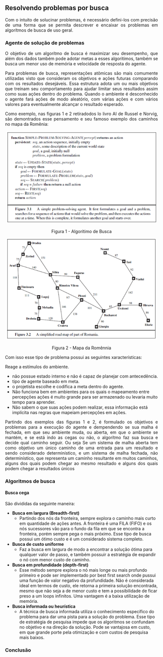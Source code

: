 ## Resolvendo problemas por busca

  <p align="justify">Com o intuito de solucinar problemas, é necessário defini-los com precisão de uma forma que se permita descrever e encaixar os problemas em algorítmos de busca de uso geral.</p>

### Agente de solução de problemas

  <p align="justify">O objetivo de um algorítmo de busca é maximizar seu desempenho, que além dos dados também pode adotar metas a esses algoritimos, também se busca um menor uso de memória e velocidade de resposta do agente.</p>
  <p align="justify">Para problemas de busca, representações atômicas são mais comumente utilizadas visto que consideram os objetivos e ações futuras comparando com os resultados desejáveis. Essa estrutura adota um ou mais objetivos que treinam seu comportamento para ajudar limitar seus resultados assim como suas ações dentro do problema. Quando o ambiente é desconhecido o agente fará ações de modo aleatório, com várias ações e com vários valores para eventualmente alcançar o resultado esperado.</p>
  <p align="justify">Como exemplo, nas figuras 1 e 2 retiradodos lo livro AI de Russel e Norvig, são demontrados esse pensamento e seu famoso exemplo dos caminhos no mapa da Romênia:</p>

<div align="center">
<img src="Imagens/p2_f1.PNG" width="500px" alt="Imagem Criada pela inteligência artificial do bing" /> 
<figcaption> </figcaption>
</div>
<p align="center">Figura 1 - Algorítimo de Busca</p>

<div align="center">
<img src="Imagens/p2_f2.PNG" width="500px" alt="Imagem Criada pela inteligência artificial do bing" /> 
<figcaption> </figcaption>
</div>
<p align="center">Figura 2 - Mapa da Romênnia</p>

Com isso esse tipo de problema possui as seguintes xaracterísticas:

Reage a estímulos do ambiente.
* não possue estado interno e não é capaz de planejar com antecedência.
* tipo de agente baseado em meta.
* o projetista escolhe e codifica a meta dentro do agente.
* Não funciona bem em ambientes para os quais o mapeamento entre percepções ações é muito grande para ser armazenado ou levaria muito tempo para aprender.
* Não sabem o que suas ações podem realizar, essa informação está implícita nas
regras que mapeiam percepções em ações.

<p align="justify">Partindo dos exemplos das figuras 1 e 2, é formulado os objetivos e problemas para a execução do agente e dempendendo se sua malha é fechada, em que seu ambiente muda, ou aberta, em que o ambiente se mantém, e se está indo as cegas ou não, o algorítmo faz sua busca e decide qual caminho seguir. Ou seja  Se um sistema de malha aberta tem como objetivo um único caminho de uma entrada para um resultado e sendo considerado determinístico, e um sistema de malha fechada, não determinístico, que representa um caminho resultante em muitos caminhos, alguns dos quais podem chegar ao mesmo resultado e alguns dos quais podem chegar a resultados únicos </p>

### Algoritmos de busca

#### Busca cega

São divididas da seguinte maneira:

* **Busca em largura (Breadth-first)** 
  - Partindo dos nós da fronteira, sempre explora o caminho mais curto em quantidade de ações antes. A fronteira é uma FILA (FIFO) e os nós sucessores vão para o fundo da fila em que se encontra a fronteira, porém sempre pega o mais próximo. Esse tipo de busca possui um ótimo custo e é um considerado sistema completo.
* **Busca de custo uniforme** 
  - Faz a busca em largura de modo a encontrar a solução ótima para qualquer valor de passo, e também possuir a estratégia de expandir o nó com menor custo de caminho.
* **Busca em profundidade (depth-first)**
  - Esse método sempre explora o nó mais longe ou mais profundo primeiro e pode ser implementado por best first search onde pussui uma função de valor negativo da profundidade.  Não é considerada ideal em termos de custo, ele retorna a primeira solução encontrada, mesmo que não seja a de menor custo e tem a possibilidade de ficar preso a um loops infinitos. Uma vantagem é a baixa utilização de  memória. 
* **Busca informada ou heurística**
  - A técnica de busca informada utiliza o conhecimento específico do problema para dar uma pista para a solução do problema. Esse tipo de estratégia de pesquisa impede que os algoritmos se confundam no objetivo e na direção da solução. Pode se vantajosa em custo, em que grande porte pela otimização e com custos de pesquisa mais baixos.

### Conclusão

